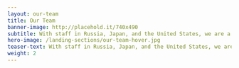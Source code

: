 ```yaml
---
layout: our-team
title: Our Team
banner-image: http://placehold.it/740x490
subtitle: With staff in Russia, Japan, and the United States, we are a nimble and well-connected team of fishery experts with a myriad of fishing industry, management, conservation, and business expertise.
hero-image: /landing-sections/our-team-hover.jpg
teaser-text: With staff in Russia, Japan, and the United States, we are a nimble and well-connected team of fishery experts with a myriad of fishing industry, management, conservation, and business expertise.
weight: 2
---
```

